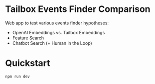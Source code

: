# Tailbox Events Finder Comparison

Web app to test various events finder hypotheses:

- OpenAI Embeddings vs. Tailbox Embeddings
- Feature Search
- Chatbot Search (+ Human in the Loop)

# Quickstart

`npm run dev`
